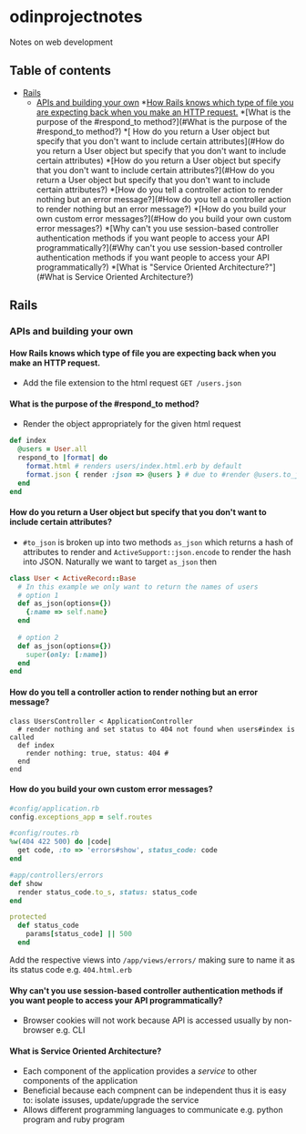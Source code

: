 # odinprojectnotes
Notes on web development

## Table of contents

* [Rails](#rails)
  * [APIs and building your own](#apis-and-building-your-own)
    *[How Rails knows which type of file you are expecting back when you make an HTTP request.](#1)
    *[What is the purpose of the #respond_to method?](#What is the purpose of the #respond_to method?)
    *[ How do you return a User object but specify that you don't want to include certain attributes](#How do you return a User object but specify that you don't want to include certain attributes)
    *[How do you return a User object but specify that you don't want to include certain attributes?](#How do you return a User object but specify that you don't want to include certain attributes?)
    *[How do you tell a controller action to render nothing but an error message?](#How do you tell a controller action to render nothing but an error message?)
    *[How do you build your own custom error messages?](#How do you build your own custom error messages?)
    *[Why can't you use session-based controller authentication methods if you want people to access your API programmatically?](#Why can't you use session-based controller authentication methods if you want people to access your API programmatically?)
    *[What is "Service Oriented Architecture?"](#What is Service Oriented Architecture?)

## Rails

### APIs and building your own

#### <a name=1></a> How Rails knows which type of file you are expecting back when you make an HTTP request. 
  * Add the file extension to the html request `GET /users.json`


#### What is the purpose of the #respond_to method?
  * Render the object appropriately for the given html request
  ``` Ruby
  def index 
    @users = User.all
    respond_to |format| do
      format.html # renders users/index.html.erb by default
      format.json { render :json => @users } # due to #render @users.to_json will be called automatically
    end
  end
  ``` 
  
  
#### How do you return a User object but specify that you don't want to include certain attributes?
  * `#to_json` is broken up into two methods `as_json` which returns a hash of attributes to render and `ActiveSupport::json.encode` to       render the hash into JSON. Naturally we want to target `as_json` then
  ``` Ruby
  class User < ActiveRecord::Base
    # In this example we only want to return the names of users 
    # option 1
    def as_json(options={})
      {:name => self.name}
    end
    
    # option 2
    def as_json(options={})
      super(only: [:name])
    end
  end
  ```
  
  
#### How do you tell a controller action to render nothing but an error message?
  ```
  class UsersController < ApplicationController
    # render nothing and set status to 404 not found when users#index is called 
    def index
      render nothing: true, status: 404 # 
    end
  end
  ```
  
  
#### How do you build your own custom error messages?
  ``` Ruby
  #config/application.rb
  config.exceptions_app = self.routes
  ```
  ``` Ruby
  #config/routes.rb
  %w(404 422 500) do |code|
    get code, :to => 'errors#show', status_code: code
  end
  ```
  ``` Ruby
  #app/controllers/errors
  def show
    render status_code.to_s, status: status_code
  end
  
  protected
    def status_code
      params[status_code] || 500
    end
  ```
  Add the respective views into `/app/views/errors/` making sure to name it as its status code e.g. `404.html.erb`
  
  
#### Why can't you use session-based controller authentication methods if you want people to access your API programmatically?
  * Browser cookies will not work because API is accessed usually by non-browser e.g. CLI
  
  
#### What is Service Oriented Architecture?
  * Each component of the application provides a *service* to other components of the application
  * Beneficial because each compnent can be independent thus it is easy to: isolate issuses, update/upgrade the service
  * Allows different programming languages to communicate e.g. python program and ruby program

